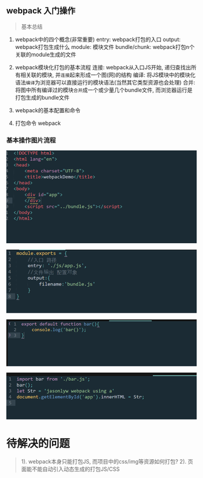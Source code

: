 ## webpack 入门操作
> 基本总结
1. webpack中的四个概念(非常重要)
    entry: webpack打包的入口
    output: webpack打包生成什么
    module: 模块文件
    bundle/chunk: webpack打包n个关联的module生成的文件
2. webpack模块化打包的基本流程  连接: webpack从入口JS开始, 递归查找出所有相关联的模块, 并`连接`起来形成一个图(网)的结构
	编译: 将JS模块中的模块化语法`编译`为浏览器可以直接运行的模块语法(当然其它类型资源也会处理)
	合并: 将图中所有编译过的模块`合并`成一个或少量几个bundle文件, 而浏览器运行是打包生成的bundle文件 

3. webpack的基本配置和命令

4. 打包命令 webpack 

### 基本操作图片流程

![流程图1](./webpackdeomo1/1.png)

![流程图2](./webpackdeomo1/2.png)

![3](./webpackdeomo1/3.png)

![4](./webpackdeomo1/4.png)


# 待解决的问题
> 1). webpack本身只能打包JS, 而项目中的css/img等资源如何打包?
  2). 页面能不能自动引入动态生成的打包JS/CSS